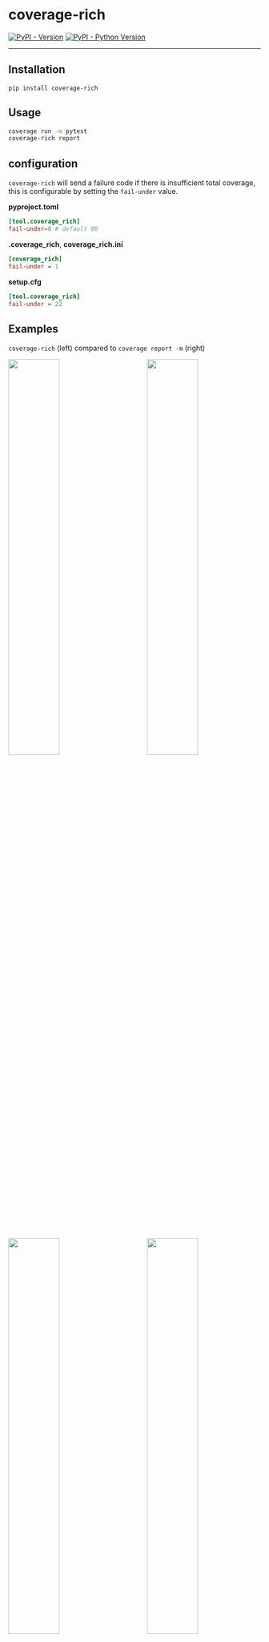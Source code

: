 # coverage-rich

[![PyPI - Version](https://img.shields.io/pypi/v/coverage-rich.svg)](https://pypi.org/project/coverage-rich)
[![PyPI - Python Version](https://img.shields.io/pypi/pyversions/coverage-rich.svg)](https://pypi.org/project/coverage-rich)

-----


## Installation

```console
pip install coverage-rich
```
## Usage

``` bash
coverage run -m pytest
coverage-rich report
```

## configuration

`coverage-rich` will send a failure code if there is insufficient total coverage, this is configurable by setting the `fail-under` value.

**pyproject.toml**

``` toml
[tool.coverage_rich]
fail-under=0 # default 80
```
**.coverage_rich**, **coverage_rich.ini**
``` ini
[coverage_rich]
fail-under = 1
```

**setup.cfg**
``` cfg
[tool.coverage_rich]
fail-under = 22
```


## Examples

`coverage-rich` (left) compared to `coverage report -m` (right)

<img src='https://user-images.githubusercontent.com/22648375/218324200-d6b8078b-8f24-4163-9c02-8f6d695d4d4a.png' align='left' width='45%'>
<img src='https://user-images.githubusercontent.com/22648375/218324226-ece0b3d6-e1a9-4644-b8d1-d3adf4568cf0.png' align='right' width='45%'>
<br clear="both"/>

<img src='https://user-images.githubusercontent.com/22648375/218325189-daf0381b-8ddc-482e-8bb4-7642cade9a52.png' align='left' width='45%'>
<img src='https://user-images.githubusercontent.com/22648375/218325218-3ba5c899-f2d8-4b2d-9cb5-93fabe7511cd.png' align='right' width='45%'>
<br clear="both"/>

## License

`coverage-rich` is distributed under the terms of the [MIT](https://spdx.org/licenses/MIT.html) license.
